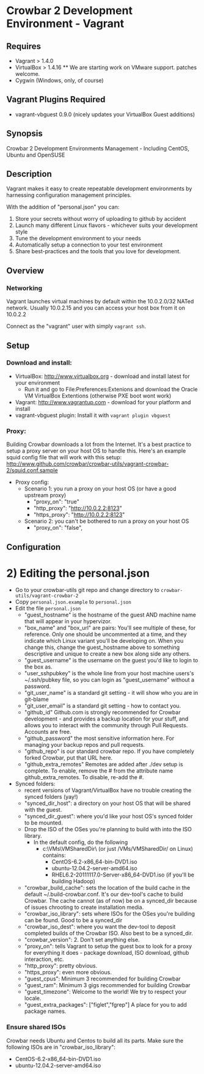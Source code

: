 Crowbar 2 Development Environment - Vagrant
===========================================

Requires
--------

* Vagrant > 1.4.0
* VirtualBox > 1.4.16
** We are starting work on VMware support.  patches welcome.
* Cygwin (Windows, only, of course)

Vagrant Plugins Required
------------------------

* vagrant-vbguest 0.9.0  (nicely updates your VirtualBox Guest additions)

Synopsis
--------

Crowbar 2 Development Environments Management - Including CentOS, Ubuntu and OpenSUSE

Description
-----------
Vagrant makes it easy to create repeatable development environments by harnessing configuration management principles.

With the addition of "personal.json" you can:
1. Store your secrets without worry of uploading to github by accident
1. Launch many different Linux flavors - whichever suits your development style
1. Tune the development environment to your needs
1. Automatically setup a connection to your test environment
1. Share best-practices and the tools that you love for development. 

Overview
--------

### Networking
Vagrant launches virtual machines by default within the 10.0.2.0/32 NATed network.
Usually 10.0.2.15 and you can access your host box from it on 10.0.2.2  

Connect as the "vagrant" user with simply `vagrant ssh`.

Setup
-----

### Download and install:

* VirtualBox: http://www.virtualbox.org - download and install latest for your environment
  * Run it and go to File:Preferences:Extenions and download the Oracle VM VirtualBox Extentions (otherwise PXE boot wont work)
* Vagrant: http://www.vagrantup.com - download for your platform and install
* vagrant-vbguest plugin: Install it with `vagrant plugin vbguest`

### Proxy:

Building Crowbar downloads a lot from the Internet.  It\'s a best practice to setup a proxy server on your host OS to handle this.  Here's an example squid config file that will work with this setup: http://www.github.com/crowbar/crowbar-utils/vagrant-crowbar-2/squid.conf.sample 

  * Proxy config:  
    * Scenario 1: you run a proxy on your host OS (or have a good upstream proxy)
      *  "proxy_on": "true"
      *  "http_proxy": "http://10.0.2.2:8123"
      *  "https_proxy": "http://10.0.2.2:8123"
    * Scenario 2: you can't be bothered to run a proxy on your host OS
      *  "proxy_on": "false",
 
Configuration
-------------

# 2) Editing the personal.json

  * Go to your crowbar-utils git repo and change directory to `crowbar-utils/vagrant-crowbar-2`
  * Copy `personal.json.example` to `personal.json`
  * Edit the file `personal.json`
    * "guest_hostname" is the hostname of the guest AND machine name that will appear in your hypervizor.
    * "box_name" and "box_url" are pairs: You'll see multiple of these, for reference.  Only one should be uncommented at a time, and they indicate which Linux variant you'll be developing on.  When you change this, change the guest_hostname above to something descriptive and unique to create a new box along side any others.
    * "guest_username" is the username on the guest you'd like to login to the box as.
    * "user_sshpubkey" is the whole line from your host machine users's ~/.ssh/pubkey file, 
      so you can login as "guest_username" without a password.
    * "git_user_name" is a standard git setting - it will show who you are in git-blame
    * "git_user_email" is a standard git setting - how to contact you.
    * "github_id" Github.com is strongly recommended for Crowbar development - and provides a backup location for your stuff, and allows you to interact with the community through Pull Requests.  Accounts are free.
    * "github_password" the most sensitive information here.  For managing your backup repos and pull requests.
    * "github_repo" is our standard crowbar repo.  If you have completely forked Crowbar, put that URL here.
    * "github_extra_remotes" Remotes are added after ./dev setup is complete. To enable,
       remove the # from the attribute name github_extra_remotes. To disable, re-add the #. 
  * Synced folders:
    * recent versions of Vagrant/VirtualBox have no trouble creating the synced folders (yay!)
    * "synced_dir_host": a directory on your host OS that will be shared with the guest.
    * "synced_dir_guest": where you\'d like your host OS\'s synced folder to be mounted.
    * Drop the ISO of the OSes you're planning to build with into the ISO library.
      * In the default config, do the following
        * c:\VMs\VMSharedDir\ (or just /VMs/VMSharedDir/ on Linux) contains: 
           * CentOS-6.2-x86_64-bin-DVD1.iso
           * ubuntu-12.04.2-server-amd64.iso
           * RHEL6.2-20111117.0-Server-x86_64-DVD1.iso  (if you'll be building Hadoop)
    * "crowbar_build_cache": sets the location of the build cache in the default ~/.build-crowbar.conf.  It's our dev-tool's cache to build Crowbar.  The cache cannot (as of now) be on a synced_dir because of issues chrooting to create installation media.
    * "crowbar_iso_library": sets where ISOs for the OSes you're building can be found.  Good to be a synced_dir
    * "crowbar_iso_dest": where you want the dev-tool to deposit completed builds of the Crowbar ISO.  Also best to be a synced_dir.
    * "crowbar_version": 2.  Don't set anything else.
    * "proxy_on": tells Vagrant to setup the guest box to look for a proxy for everything it does - package download, ISO download, github interaction, etc.
    * "http_proxy": pretty obvious.
    * "https_proxy": even more obvious.
    * "guest_cpus": Minimum 3 recommended for building Crowbar
    * "guest_ram": Minimum 3 gigs recommended for building Crowbar
    * "guest_timezone": Welcome to the world!  We try to respect your locale.
    * "guest_extra_packages": ["figlet","fgrep"] A place for you to add package names. 


### Ensure shared ISOs

Crowbar needs Ubuntu and Centos to build all its parts.  Make sure the following ISOs are
in "crowbar_iso_library":
* CentOS-6.2-x86_64-bin-DVD1.iso
* ubuntu-12.04.2-server-amd64.iso

